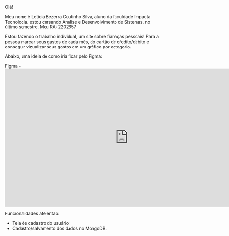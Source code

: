 Olá!

Meu nome è Leticia Bezerra Coutinho Silva, aluno da faculdade Impacta Tecnologia, estou cursando Análise e Desenvolvimento de Sistemas, no último semestre. Meu RA: 2202657

Estou fazendo o trabalho individual, um site sobre fianaças pessoais! Para a pessoa marcar seus gastos de cada mês, do cartão de cŕedito/débito e conseguir vizualizar seus gastos em um gráfico por categoria. 

Abaixo, uma ideia de como iria ficar pelo Figma: 

Figma - <iframe style="border: 1px solid rgba(0, 0, 0, 0.1);" width="800" height="450" src="https://embed.figma.com/design/zST3jksxy2ck0LWx2oQT7g/TCC?node-id=0-1&embed-host=share" allowfullscreen></iframe>

Funcionalidades até então:

- Tela de cadastro do usuário;
- Cadastro/salvamento dos dados no MongoDB.
